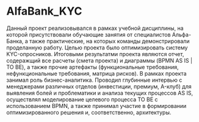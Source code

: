 # AlfaBank_KYC

Данный проект реализовывался в рамках учебной дисциплины, на которой присутствовали обучающие занятия от специалистов Альфа-Банка, а также практические, на которых команды демонстрировали проделанную работу. Целью проекта было оптимизировать систему KYC-опросников. Итоговыми результатми проекта являются отчет, содеражщий все расчеты (смета проекта) и диаграммы (BPMN AS IS | TO BE), а также прочие артефакты (функциональные требования, нефункциональные требования, матрица рисков). В рамках проекта занимал роль бизнес-аналитика. Проводил глубинные интервью с менеджерами различных отделов (инвестиции, премиум, A-клуб) для выявления болей и проблематики и анализа текущих процессов AS IS, осуществлял моделирование целевого процесса TO BE с использованием BPMN, а также принимал участие в формировании оптимизированного решения и, соответственно, архитектуры.
